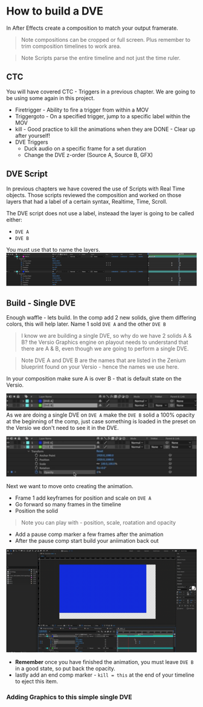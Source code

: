 <!--
Title : 2122916070_build_dve_howto

- Created : 2022-01-08 20:42
- Updated :
- Author : James Rivers
- Written against (version):
- Sources : Versio 4.6 System Operations
- Author Notes :
- Tags : [!versio_graphics_moc](../../!versio_graphics_moc.md)
-->

# How to build a DVE
In After Effects  create a composition to match your output framerate. 
> Note compositions can be cropped or full screen. Plus remember to trim composition timelines to work area. 

> Note Scripts parse the entire timeline and not just the time ruler.

 ## CTC 
 You will have covered CTC - Triggers in a  previous chapter. We are going to be using some again in this project. 

 - Firetrigger - Ability to fire a trigger from within a MOV
 - Triggergoto - On a specified trigger, jump to a specific label within the MOV
 - kill -  Good practice to kill the animations when they are DONE - Clear up after yourself!
 - DVE Triggers 
	 - Duck audio on a specific frame for a set duration
	 - Change the DVE z-order (Source A, Source B, GFX)

## DVE Script
In previous chapters we have covered the use of Scripts with Real Time objects.  Those scripts reviewed the composition and worked on those layers that had a label of a certain syntax, Realtime, Time, Scroll.

The DVE script does not use a label, insteaad the layer is going to be called either:
- `DVE A`
- `DVE B`

You must use that to name the layers. 
![](attachments/Pasted%20image%2020220108205145.png)

## Build - Single DVE
Enough waffle - lets build.  In the comp add 2 new solids, give them differing colors, this will help later.  Name 1 sold `DVE A` and the other `DVE B`

> I know we are building a single DVE, so why do we have 2 solids A & B?  the Versio Graphics engine on playout needs to understand that there are A & B, even though we are going to perform a single DVE.  

> Note DVE A and DVE B are the names that are listed in the Zenium blueprint found on your Versio - hence the names we use here.

In your composition make sure A is over B - that is default state on the Versio.

![](attachments/Pasted%20image%2020220108205742.png)
As we are doing a single DVE on `DVE A` make the `DVE B` solid a 100% opacity at the beginning of the comp, just case something is loaded in the preset on the Versio we don't need to see it in the DVE.

![](attachments/Pasted%20image%2020220108210017.png)

Next we want to move onto creating the animation. 

- Frame 1 add keyframes for position and scale on `DVE A`
- Go forward so many frames in the timeline
- Position the solid

> Note you can play with - position, scale, roatation and opacity

- Add a pause comp marker a few frames after the animation
- After the pause comp start build your aniimation back out

![](attachments/2022-01-08%2021.08.12.gif)

- **Remember** once you have finished the animation, you must leave `DVE B` in a good state, so put back the opacity. 
- lastly add an end comp marker - `kill = this`  at the end of your timeline to eject this item. 

### Adding Graphics to this simple single DVE 